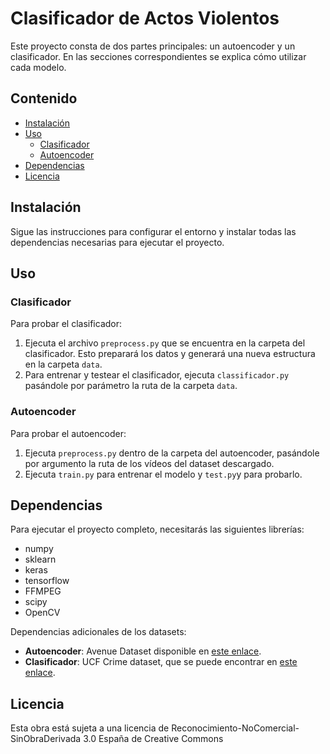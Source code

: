 # Clasificador de Actos Violentos

Este proyecto consta de dos partes principales: un autoencoder y un clasificador. En las secciones correspondientes se explica cómo utilizar cada modelo.

## Contenido
- [Instalación](#instalación)
- [Uso](#uso)
  - [Clasificador](#clasificador)
  - [Autoencoder](#autoencoder)
- [Dependencias](#dependencias)
- [Licencia](#licencia)

## Instalación

Sigue las instrucciones para configurar el entorno y instalar todas las dependencias necesarias para ejecutar el proyecto.

## Uso

### Clasificador

Para probar el clasificador:
1. Ejecuta el archivo `preprocess.py` que se encuentra en la carpeta del clasificador. Esto preparará los datos y generará una nueva estructura en la carpeta `data`.
2. Para entrenar y testear el clasificador, ejecuta `classificador.py` pasándole por parámetro la ruta de la carpeta `data`.

### Autoencoder

Para probar el autoencoder:
1. Ejecuta `preprocess.py` dentro de la carpeta del autoencoder, pasándole por argumento la ruta de los vídeos del dataset descargado.
2. Ejecuta `train.py` para entrenar el modelo y `test.py`y para probarlo.

## Dependencias

Para ejecutar el proyecto completo, necesitarás las siguientes librerías:
- numpy
- sklearn
- keras
- tensorflow
- FFMPEG
- scipy
- OpenCV

Dependencias adicionales de los datasets:
- **Autoencoder**: Avenue Dataset disponible en [este enlace](https://www.cse.cuhk.edu.hk/leojia/projects/detectabnormal/dataset.html).
- **Clasificador**: UCF Crime dataset, que se puede encontrar en [este enlace](https://www.crcv.ucf.edu/projects/real-world/).

## Licencia
Esta obra está sujeta a una licencia de Reconocimiento-NoComercial-SinObraDerivada 3.0 España de Creative Commons 
